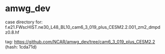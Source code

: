# amwg_dev

case directory for: f.e21.FWscHIST.ne30_L48_BL10_cam6_3_019_plus_CESM2.2.001_zm2_dmpdz0.8.hf

tag: https://github.com/NCAR/amwg_dev/tree/cam6_3_019_plus_CESM2.2 (hash: 1cda71d)


